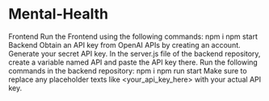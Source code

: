 # Mental-Health
Frontend
Run the Frontend using the following commands:
npm i
npm start
Backend
Obtain an API key from OpenAI APIs by creating an account.
Generate your secret API key.
In the server.js file of the backend repository, create a variable named API and paste the API key there.
Run the following commands in the backend repository:
npm i
npm run start
Make sure to replace any placeholder texts like <your_api_key_here> with your actual API key.
